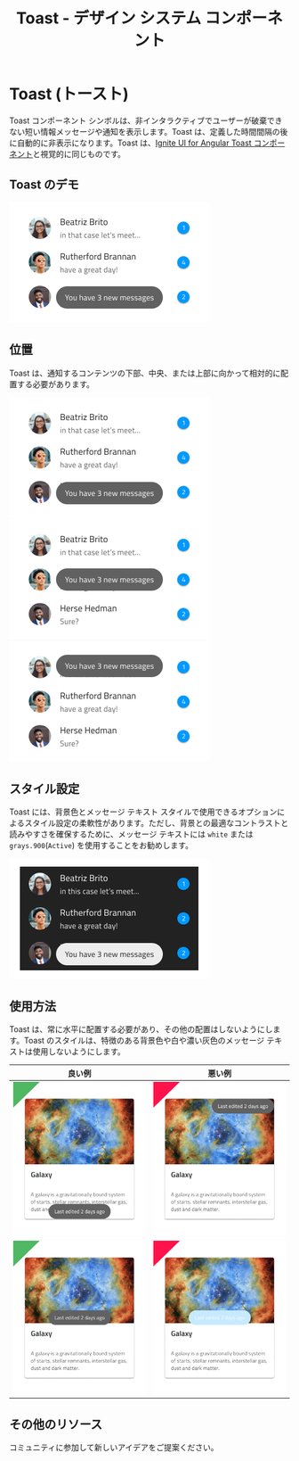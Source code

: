 ﻿---
title: Toast - デザイン システム コンポーネント
_description: Toast コンポーネント シンボルは、非インタラクティブな情報メッセージや通知に使用します。
_keywords: デザイン システム, デザイン システム UX, UI キット, Sketch, Ignite UI for Angular, Sketch to Angular, Angular, Angular デザイン システム, Sketch からコードをエクスポート, Angular 用のデザイン キット, Sketch HTML, Sketch to HTML, Sketch UI キット
_language: ja
---

# Toast (トースト)

Toast コンポーネント シンボルは、非インタラクティブでユーザーが破棄できない短い情報メッセージや通知を表示します。Toast は、定義した時間間隔の後に自動的に非表示になります。Toast は、[Ignite UI for Angular Toast コンポーネント](https://jp.infragistics.com/products/ignite-ui-angular/angular/components/toast.html)と視覚的に同じものです。

## Toast のデモ

<img class="responsive-img" src="../images/toast_demo.png" srcset="../images/toast_demo@2x.png 2x" />

## 位置

Toast は、通知するコンテンツの下部、中央、または上部に向かって相対的に配置する必要があります。

<img class="responsive-img" src="../images/toast_bottom.png" srcset="../images/toast_bottom@2x.png 2x" />
<img class="responsive-img" src="../images/toast_center.png" srcset="../images/toast_center@2x.png 2x" />
<img class="responsive-img" src="../images/toast_top.png" srcset="../images/toast_top@2x.png 2x" />

## スタイル設定

Toast には、背景色とメッセージ テキスト スタイルで使用できるオプションによるスタイル設定の柔軟性があります。ただし、背景との最適なコントラストと読みやすさを確保するために、メッセージ テキストには `white` または `grays.900`(`Active`) を使用することをお勧めします。

<img class="responsive-img" src="../images/toast_styling.png" srcset="../images/toast_styling@2x.png 2x" />

## 使用方法

Toast は、常に水平に配置する必要があり、その他の配置はしないようにします。Toast のスタイルは、特徴のある背景色や白や濃い灰色のメッセージ テキストは使用しないようにします。

| 良い例                          | 悪い例                          |
| ---------------------------- | ------------------------------ |
| <img class="responsive-img" src="../images/toast_do1.png" srcset="../images/toast_do1@2x.png 2x" /> | <img class="responsive-img" src="../images/toast_dont1.png" srcset="../images/toast_dont1@2x.png 2x" /> |
| <img class="responsive-img" src="../images/toast_do2.png" srcset="../images/toast_do2@2x.png 2x" /> | <img class="responsive-img" src="../images/toast_dont2.png" srcset="../images/toast_dont2@2x.png 2x" /> |

## その他のリソース

コミュニティに参加して新しいアイデアをご提案ください。
